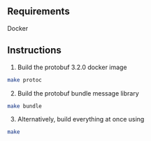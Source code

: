 Requirements
------------
Docker

Instructions
------------
1. Build the protobuf 3.2.0 docker image

```bash
make protoc
```

2. Build the protobuf bundle message library

```bash
make bundle
```

3. Alternatively, build everything at once using

```bash
make
```